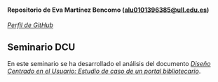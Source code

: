 #### Repositorio de Eva Martínez Bencomo (alu0101396385@ull.edu.es)

[*Perfil de GitHub*](https://github.com/Eva-Martinez)

## Seminario DCU

En este seminario se ha desarrollado el análisis del documento [*Diseño Centrado en el Usuario: Estudio de caso de un portal bibliotecario*](/docs/Diseño_Centrado_en_el_Usuario_Estudio_de_casos_de_un_portal_bibliotecario).

